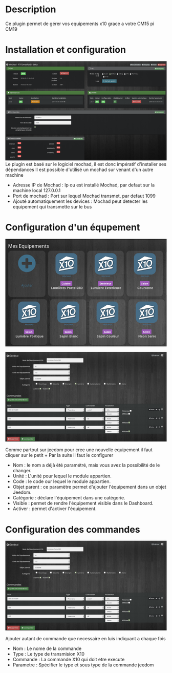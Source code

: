 Description
===
Ce plugin permet de gérer vos equipements x10 grace a votre CM15 pi CM19

Installation et configuration
===

![introduction04](../images/ConfigurationGeneral.png)
Le plugin est basé sur le logiciel mochad, il est donc impératif d'installer ses dépendances
Il est possible d'utilisé un mochad sur venant d'un autre machine

* Adresse IP de Mochad  : Ip ou est installé Mochad, par defaut sur la machine local 127.0.0.1
* Port de mochad  : Port sur lequel Mochad transmet, par defaut 1099
* Ajouté automatiquement les devices : Mochad peut detecter les equipement qui transmette sur le bus 

Configuration d'un équpement
====

![introduction01](../images/mochad_screenshot_Configuration.png)


![introduction04](../images/mochad_screenshot_ConfigurationDevice.png)

Comme partout sur jeedom pour cree une nouvelle equipement il faut cliquer sur le petit +
Par la suite il faut le configurer
* Nom  : le nom a déjà été paramétré, mais vous avez la possibilité de le changer.  
* Unité  : L'unité pour lequel le module appartien. 
* Code  : le code our lequel le module appartien.   
* Objet parent : ce paramètre permet d'ajouter l'équipement dans un objet Jeedom.       
* Catégorie : déclare l'équipement dans une catégorie.      
* Visible : permet de rendre l'équipement visible dans le Dashboard.        
* Activer : permet d'activer l'équipement.      

Configuration des commandes
====

![introduction04](../images/mochad_screenshot_ConfigurationDevice.png)

Ajouter autant de commande que necessaire en luis indiquant a chaque fois 

* Nom : Le nome de la commande
* Type : Le type de transmision X10
* Commande : La commande X10 qui doit etre execute
* Parametre : Spécifier le type et sous type de la commande jeedom
